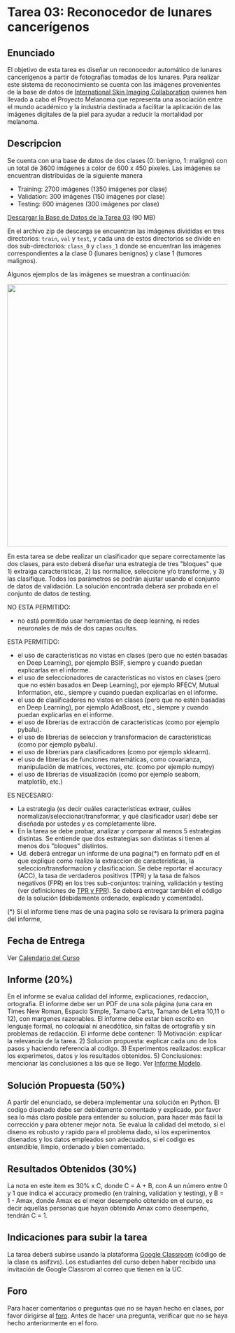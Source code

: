 # Tarea 03: Reconocedor de lunares cancerígenos

## Enunciado
El objetivo de esta tarea es diseñar un reconocedor automático de lunares cancerígenos a partir de fotografías tomadas de los lunares. Para realizar este sistema de reconocimiento se cuenta con las imágenes provenientes de la base de datos de [International Skin Imaging Collaboration](https://www.isic-archive.com) quienes han llevado a cabo el Proyecto Melanoma que representa una asociación entre el mundo académico y la industria destinada a facilitar la aplicación de las imágenes digitales de la piel para ayudar a reducir la mortalidad por melanoma.


## Descripcion
Se cuenta con una base de datos de dos clases (0: benigno, 1: maligno) con un total de 3600 imágenes a color de 600 x 450 pixeles. Las imágenes se encuentran distribuidas de la siguiente manera

* Training: 2700 imágenes (1350 imágenes por clase)
* Validation: 300 imágenes (150 imágenes por clase)
* Testing: 600 imágenes (300 imágenes por clase)

[Descargar la Base de Datos de la Tarea 03](https://www.dropbox.com/s/opotsbuy0j47omm/exp0.zip?dl=0) (90 MB)

En el archivo zip de descarga se encuentran las imágenes divididas en tres directorios: `train`, `val` y `test`, y cada una de estos directorios se divide en dos sub-directorios: `class_0` y `class_1` donde se encuentran las imágenes correspondientes a la clase 0 (lunares benignos) y clase 1 (tumores malignos).  

Algunos ejemplos de las imágenes se muestran a continuación:

<img src="https://github.com/domingomery/patrones/blob/master/tareas/Tarea_03/example.png" width="600">

En esta tarea se debe realizar un clasificador que separe correctamente las dos clases, para esto deberá diseñar una estrategia de tres "bloques" que 1) extraiga características, 2) las normalice, seleccione y/o transforme, y 3) las clasifique. Todos los parámetros se podrán ajustar usando el conjunto de datos de validación. La solución encontrada deberá ser probada en el conjunto de datos de testing. 


NO ESTA PERMITIDO:
- no está permitido usar herramientas de deep learning, ni redes neuronales de más de dos capas ocultas.

ESTA PERMITIDO:
- el uso de características no vistas en clases (pero que no estén basadas en Deep Learning), por ejemplo BSIF, siempre y cuando puedan explicarlas en el informe.
- el uso de seleccionadores de características no vistos en clases (pero que no estén basados en Deep Learning), por ejemplo RFECV, Mutual Information, etc., siempre y cuando puedan explicarlas en el informe.
- el uso de clasificadores no vistos en clases (pero que no estén basadas en Deep Learning), por ejemplo AdaBoost, etc., siempre y cuando puedan explicarlas en el informe.
- el uso de librerías de extracción de caracteristicas (como por ejemplo pybalu).
- el uso de librerías de seleccion y transformacion de caracteristicas (como por ejemplo pybalu).
- el uso de librerías para clasificadores (como por ejemplo sklearm).
- el uso de librerías de funciones matemáticas, como covarianza, manipulación de matrices, vectores, etc. (como por ejemplo numpy)
- el uso de librerías de visualización (como por ejemplo seaborn, matplotlib, etc.)


ES NECESARIO:

- La estrategia (es decir cuáles características extraer, cuáles normalizar/seleccionar/transformar, y qué clasificador usar) debe ser diseñada por ustedes y es completamente libre. 
- En la tarea se debe probar, analizar y comparar al menos 5 estrategias distintas. Se entiende que dos estrategias son distintas si tienen al menos dos "bloques" distintos. 
- Ud. deberá entregar un informe de una pagina(*) en formato pdf en el que explique como realizo la extraccion de caracteristicas, la seleccion/transformacion y clasificacion. Se debe reportar el accuracy (ACC), la tasa de verdaderos positivos (TPR) y la tasa de falsos negativos (FPR) en los tres sub-conjuntos: training, validación y testing (ver definiciones de [TPR y FPR](https://en.wikipedia.org/wiki/Confusion_matrix)). Se deberá entregar también el código de la solución (debidamente ordenado, explicado y comentado).

(*) Si el informe tiene mas de una pagina solo se revisara la primera pagina del informe,




## Fecha de Entrega
Ver [Calendario del Curso](https://domingomery.ing.puc.cl/teaching/patrones/)

## Informe (20%)
En el informe se evalua calidad del informe, explicaciones, redaccion, ortografia. El informe debe ser un PDF de una sola página (una cara en Times New Roman, Espacio Simple, Tamano Carta, Tamano de Letra 10,11 o 12), con margenes razonables. El informe debe estar bien escrito en lenguaje formal, no coloquial ni anecdótico, sin faltas de ortografía y sin problemas de redacción. El informe debe contener: 1) Motivación: explicar la relevancia de la tarea. 2) Solucion propuesta: explicar cada uno de los pasos y haciendo referencia al codigo. 3) Experimentos realizados: explicar los experimetos, datos y los resultados obtenidos. 5) Conclusiones: mencionar las conclusiones a las que se llego. Ver [Informe Modelo](https://github.com/domingomery/patrones/blob/master/tareas/TareaModelo.pdf).

## Solución Propuesta (50%)
A partir del enunciado, se debera implementar una solución en Python. El codigo disenado debe ser debidamente comentado y explicado, por favor sea lo más claro posible para entender su solucion, para hacer más fácil la corrección y para obtener mejor nota. Se evalua la calidad del metodo, si el diseno es robusto y rapido para el problema dado, si los experimentos disenados y los datos empleados son adecuados, si el codigo es entendible, limpio, ordenado y bien comentado.

## Resultados Obtenidos (30%)
La nota en este item es 30% x C, donde C = A + B, con A un número entre 0 y 1 que indica el accuracy promedio (en training, validation y testing), y B = 1 - Amax, donde Amax es el mejor desempeño obtenido en el curso, es decir aquellas personas que hayan obtenido Amax como desempeño, tendrán C = 1.

## Indicaciones para subir la tarea
La tarea deberá subirse usando la plataforma [Google Classroom](https://classroom.google.com/c/Mjk2NzQzMTI1MTc1?cjc=asifzvs) (código de la clase es asifzvs). Los estudiantes del curso deben haber recibido una invitación de Google Classrom al correo que tienen en la UC.

## Foro
Para hacer comentarios o preguntas que no se hayan hecho en clases, por favor dirigirse al [foro](https://github.com/domingomery/patrones/issues/20). Antes de hacer una pregunta, verificar que no se haya hecho anteriormente en el foro.


